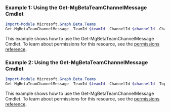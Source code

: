 ### Example 1: Using the Get-MgBetaTeamChannelMessage Cmdlet
```powershell
Import-Module Microsoft.Graph.Beta.Teams
Get-MgBetaTeamChannelMessage -TeamId $teamId -ChannelId $channelId -ChatMessageId $chatMessageId
```
This example shows how to use the Get-MgBetaTeamChannelMessage Cmdlet.
To learn about permissions for this resource, see the [permissions reference](/graph/permissions-reference).
### Example 2: Using the Get-MgBetaTeamChannelMessage Cmdlet
```powershell
Import-Module Microsoft.Graph.Beta.Teams
Get-MgBetaTeamChannelMessage -TeamId $teamId -ChannelId $channelId -Top 3 
```
This example shows how to use the Get-MgBetaTeamChannelMessage Cmdlet.
To learn about permissions for this resource, see the [permissions reference](/graph/permissions-reference).

